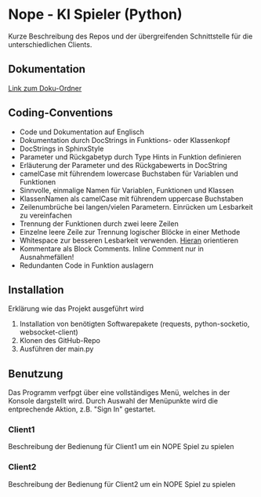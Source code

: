 # Nope - KI Spieler (Python)
Kurze Beschreibung des Repos und der übergreifenden Schnittstelle für die unterschiedlichen Clients.


## Dokumentation
[Link zum Doku-Ordner](https://github.com/Nope-Cardgame/Doku)

## Coding-Conventions
- Code und Dokumentation auf Englisch
- Dokumentation durch DocStrings in Funktions- oder Klassenkopf
- DocStrings in SphinxStyle
- Parameter und Rückgabetyp durch Type Hints in Funktion definieren
- Erläuterung der Parameter und des Rückgabewerts in DocString
- camelCase mit führendem lowercase Buchstaben für Variablen und Funktionen
- Sinnvolle, einmalige Namen für Variablen, Funktionen und Klassen
- KlassenNamen als camelCase mit führendem uppercase Buchstaben
- Zeilenumbrüche bei langen/vielen Parametern. Einrücken um Lesbarkeit zu vereinfachen
- Trennung der Funktionen durch zwei leere Zeilen
- Einzelne leere Zeile zur Trennung logischer Blöcke in einer Methode
- Whitespace zur besseren Lesbarkeit verwenden. [Hieran](https://peps.python.org/pep-0008/#pet-peeves) orientieren
- Kommentare als Block Comments. Inline Comment nur in Ausnahmefällen!
- Redundanten Code in Funktion auslagern

## Installation

Erklärung wie das Projekt ausgeführt wird

1. Installation von benötigten Softwarepakete (requests, python-socketio, websocket-client)
2. Klonen des GitHub-Repo
3. Ausführen der main.py

## Benutzung
Das Programm verfpgt über eine vollständiges Menü, welches in der Konsole dargstellt wird.
Durch Auswahl der Menüpunkte wird die entprechende Aktion, z.B. "Sign In" gestartet.

### Client1
Beschreibung der Bedienung für Client1 um ein NOPE Spiel zu spielen

### Client2
Beschreibung der Bedienung für Client2 um ein NOPE Spiel zu spielen
